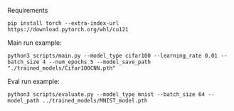 Requirements
```commandline
pip install torch --extra-index-url https://download.pytorch.org/whl/cu121
```

Main run example:
```commandline
python3 scripts/main.py --model_type cifar100 --learning_rate 0.01 --batch_size 4 --num_epochs 5 --model_save_path "./trained_models/Cifar100CNN.pth"
```

Eval run example:
```commandline
python3 scripts/evaluate.py --model_type mnist --batch_size 64 --model_path ../trained_models/MNIST_model.pth
```
